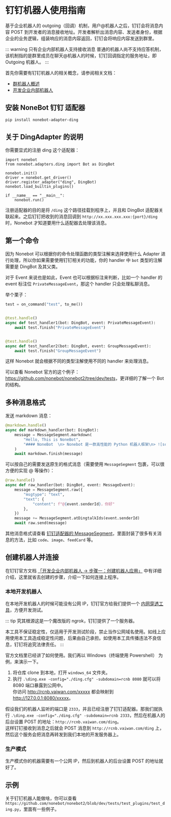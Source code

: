 # 钉钉机器人使用指南

基于企业机器人的 outgoing（回调）机制，用户@机器人之后，钉钉会将消息内容 POST 到开发者的消息接收地址。开发者解析出消息内容、发送者身份，根据企业的业务逻辑，组装响应的消息内容返回，钉钉会将响应内容发送到群里。

::: warning 只有企业内部机器人支持接收消息
普通的机器人尚不支持应答机制，该机制指的是群里成员在聊天@机器人的时候，钉钉回调指定的服务地址，即 Outgoing 机器人。
:::

首先你需要有钉钉机器人的相关概念，请参阅相关文档：

- [群机器人概述](https://developers.dingtalk.com/document/app/overview-of-group-robots)
- [开发企业内部机器人](https://developers.dingtalk.com/document/app/develop-enterprise-internal-robots)

## 安装 NoneBot 钉钉 适配器


```bash
pip install nonebot-adapter-ding
```

## 关于 DingAdapter 的说明

你需要显式的注册 ding 这个适配器：

```python{2,6}
import nonebot
from nonebot.adapters.ding import Bot as DingBot

nonebot.init()
driver = nonebot.get_driver()
driver.register_adapter("ding", DingBot)
nonebot.load_builtin_plugins()

if __name__ == "__main__":
    nonebot.run()
```

注册适配器的目的是将 `/ding` 这个路径挂载到程序上，并且和 DingBot 适配器关联起来。之后钉钉把收到的消息回调到 `http://xx.xxx.xxx.xxx:{port}/ding` 时，Nonebot 才知道要用什么适配器去处理该消息。

## 第一个命令

因为 Nonebot 可以根据你的命令处理函数的类型注解来选择使用什么 Adapter 进行处理，所以你如果需要使用钉钉相关的功能，你的 handler 中 `bot` 类型的注解需要是 DingBot 及其父类。

对于 Event 来说也是如此，Event 也可以根据标注来判断，比如一个 handler 的 event 标注位 `PrivateMessageEvent`，那这个 handler 只会处理私聊消息。

举个栗子：

```python
test = on_command("test", to_me())


@test.handle()
async def test_handler1(bot: DingBot, event: PrivateMessageEvent):
    await test.finish("PrivateMessageEvent")


@test.handle()
async def test_handler2(bot: DingBot, event: GroupMessageEvent):
    await test.finish("GroupMessageEvent")
```

这样 Nonebot 就会根据不同的类型注解使用不同的 handler 来处理消息。

可以查看 Nonebot 官方的这个例子：<https://github.com/nonebot/nonebot2/tree/dev/tests>，更详细的了解一个 Bot 的结构。

## 多种消息格式

发送 markdown 消息：

```python
@markdown.handle()
async def markdown_handler(bot: DingBot):
    message = MessageSegment.markdown(
        "Hello, This is NoneBot",
        "#### NoneBot  \n> Nonebot 是一款高性能的 Python 机器人框架\n> ![screenshot](https://v2.nonebot.dev/logo.png)\n> [GitHub 仓库地址](https://github.com/nonebot/nonebot2) \n"
    )
    await markdown.finish(message)
```

可以按自己的需要发送原生的格式消息（需要使用 `MessageSegment` 包裹，可以很方便的实现 @ 等操作）：

```python
@raw.handle()
async def raw_handler(bot: DingBot, event: MessageEvent):
    message = MessageSegment.raw({
        "msgtype": "text",
        "text": {
            "content": f"@{event.senderId}，你好"
        },
    })
    message += MessageSegment.atDingtalkIds(event.senderId)
    await raw.send(message)
```

其他消息格式请查看 [钉钉适配器的 MessageSegment](https://github.com/nonebot/nonebot2/blob/dev/nonebot/adapters/ding/message.py#L8)，里面封装了很多有关消息的方法，比如 `code`、`image`、`feedCard` 等。

## 创建机器人并连接

在钉钉官方文档 [「开发企业内部机器人 -> 步骤一：创建机器人应用」](https://developers.dingtalk.com/document/app/develop-enterprise-internal-robots/title-ufs-4gh-poh) 中有详细介绍，这里就省去创建的步骤，介绍一下如何连接上程序。

### 本地开发机器人

在本地开发机器人的时候可能没有公网 IP，钉钉官方给我们提供一个 [内网穿透工具](https://developers.dingtalk.com/document/resourcedownload/http-intranet-penetration?pnamespace=app)，方便开发测试。

::: tip
究其根源这是一个魔改版的 ngrok，钉钉提供了一个服务器。

本工具不保证稳定性，仅适用于开发测试阶段，禁止当作公网域名使用。如线上应用使用本工具造成稳定性问题，后果由自己承担。如使用本工具传播违法不良信息，钉钉将追究法律责任。
:::

官方文档里已经讲了如何使用。我们再以 Windows（终端使用 Powershell） 为例，来演示一下。

1. 将仓库 clone 到本地，打开 `windows_64` 文件夹。
2. 执行 `.\ding.exe -config="./ding.cfg" -subdomain=rcnb 8080` 就可以将 8080 端口暴露到公网中。  
   你访问 <http://rcnb.vaiwan.com/xxxxx> 都会映射到 <http://127.0.0.1:8080/xxxxx>。

假设我们的机器人监听的端口是 `2333`，并且已经注册了钉钉适配器。那我们就执行 `.\ding.exe -config="./ding.cfg" -subdomain=rcnb 2333`，然后在机器人的后台设置 POST 的地址：`http://rcnb.vaiwan.com/ding`。  
这样钉钉接收到消息之后就会 POST 消息到 `http://rcnb.vaiwan.com/ding` 上，然后这个服务会把消息再转发到我们本地的开发服务器上。

### 生产模式

生产模式你的机器需要有一个公网 IP，然后到机器人的后台设置 POST 的地址就好了。

## 示例

关于钉钉机器人能做啥，你可以查看 `https://github.com/nonebot/nonebot2/blob/dev/tests/test_plugins/test_ding.py`，里面有一些例子。
